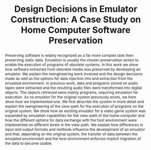 ---
abstract: 'Preserving software is widely recognized as a far more complex task then
  preserving static data. Emulation is usually the chosen preservation action to enable
  the execution of programs of obsolete systems. In this work we show how software
  extracted from obsolete media was preserved by developing an emulator. We explain
  the reengineering work involved and the design decisions made as well as the options
  for data injection into and extraction from the emulated environment.

  In previous work, data and programs stored on audio tapes were extracted and the
  resulting audio files were transformed into digital objects. The objects retrieved
  were mainly programs, requiring emulation for execution. As no emulator for the
  original system previously exists, we here show how we implemented one. We first
  describe the system in more detail and explain the reengineering of the view-path
  for the execution of programs on the original system. We show how an existing emulator
  for a video game system was expanded by emulation capabilities for the view-path
  of the home computer and how the different options for data exchange with the host
  environment were implemented on different levels in the view-path. We explain how
  differences in input and output formats and methods influence the development of
  an emulator and that, depending on the original system, the transfer of data between
  the emulated environment and the host environment enforces implicit migration of
  the data to become usable.'
creators:
- Guttenbrunner, Mark
- Rauber, Andreas
date: null
document_url: https://services.phaidra.univie.ac.at/api/object/o:294242/download
grand_parent: iPRES
institutions: []
keywords:
- singapore
landing_page_url: https://phaidra.univie.ac.at/o:294242
language: eng
layout: publication
license: CC BY-SA 3.0 AT
notes_url: null
parent: iPRES 2011
publication_type: paper
size: 2225080
slides_url: null
source_name: iPRES
stream_url: null
title: 'Design Decisions in Emulator Construction: A Case Study on Home Computer Software
  Preservation'
year: 2011
---